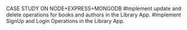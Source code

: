 CASE STUDY ON NODE+EXPRESS+MONGODB
#Implement update and delete operations for books and authors in the Library App.
#Implement SignUp and Login Operations in the Library App.


